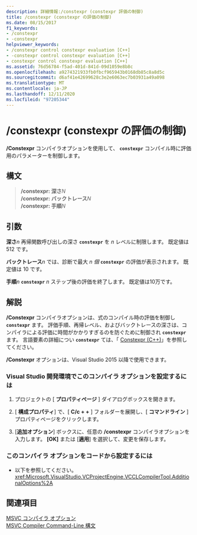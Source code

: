 ```yaml
---
description: 詳細情報:/constexpr (constexpr 評価の制御)
title: /constexpr (constexpr の評価の制御)
ms.date: 08/15/2017
f1_keywords:
- /constexpr
- -constexpr
helpviewer_keywords:
- /constexpr control constexpr evaluation [C++]
- -constexpr control constexpr evaluation [C++]
- constexpr control constexpr evaluation [C++]
ms.assetid: 76d56784-f5ad-401d-841d-09d1059e8b8c
ms.openlocfilehash: a9274321933fb0fbcf965943b0168db85c8a8d5c
ms.sourcegitcommit: d6af41e42699628c3e2e6063ec7b03931a49a098
ms.translationtype: MT
ms.contentlocale: ja-JP
ms.lasthandoff: 12/11/2020
ms.locfileid: "97205344"
---
```

# <a name="constexpr-control-constexpr-evaluation"></a>/constexpr (constexpr の評価の制御)

**/Constexpr** コンパイラオプションを使用して、 **`constexpr`** コンパイル時に評価用のパラメーターを制御します。

## <a name="syntax"></a>構文

> **/constexpr: 深さ**<em>N</em>\
> **/constexpr: バックトレース**<em>N</em>\
> **/constexpr: 手順**<em>N</em>

## <a name="arguments"></a>引数

**深さ**<em>n</em> 再帰関数呼び出しの深さ **`constexpr`** を *n* レベルに制限します。 既定値は 512 です。

**バックトレース**<em>n</em> では、診断で最大 *n 個* **`constexpr`** の評価が表示されます。 既定値は 10 です。

**手順**<em>n</em> **`constexpr`** *n* ステップ後の評価を終了します。 既定値は10万です。

## <a name="remarks"></a>解説

**/Constexpr** コンパイラオプションは、式のコンパイル時の評価を制御し **`constexpr`** ます。 評価手順、再帰レベル、およびバックトレースの深さは、コンパイラによる評価に時間がかかりすぎるのを防ぐために制御され **`constexpr`** ます。 言語要素の詳細につい **`constexpr`** ては、「 [Constexpr (C++)](../../cpp/constexpr-cpp.md)」を参照してください。

**/Constexpr** オプションは、Visual Studio 2015 以降で使用できます。

### <a name="to-set-this-compiler-option-in-the-visual-studio-development-environment"></a>Visual Studio 開発環境でこのコンパイラ オプションを設定するには

1. プロジェクトの [ **プロパティページ** ] ダイアログボックスを開きます。

2. [ **構成プロパティ**] で、[ **C/c + +** ] フォルダーを展開し、[ **コマンドライン** ] プロパティページをクリックします。

3. [**追加オプション**] ボックスに、任意の **/constexpr** コンパイラオプションを入力します。 **[OK]** または [**適用**] を選択して、変更を保存します。

### <a name="to-set-this-compiler-option-programmatically"></a>このコンパイラ オプションをコードから設定するには

- 以下を参照してください。<xref:Microsoft.VisualStudio.VCProjectEngine.VCCLCompilerTool.AdditionalOptions%2A>

## <a name="see-also"></a>関連項目

[MSVC コンパイラ オプション](compiler-options.md)<br/>
[MSVC Compiler Command-Line 構文](compiler-command-line-syntax.md)
